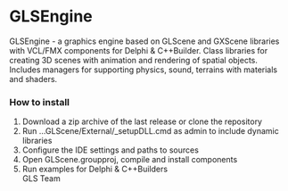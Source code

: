 # GLSEngine
GLSEngine - a graphics engine based on GLScene and GXScene libraries with VCL/FMX components for Delphi & C++Builder. 
Class libraries for creating 3D scenes with animation and rendering of spatial objects. 
Includes managers for supporting physics, sound, terrains with materials and shaders. 
### How to install
1. Download a zip archive of the last release or clone the repository
2. Run ...GLScene/External/_setupDLL.cmd as admin to include dynamic libraries
3. Configure the IDE settings and paths to sources
4. Open GLScene.groupproj, compile and install components
5. Run examples for Delphi & C++Builders<br>
GLS Team
